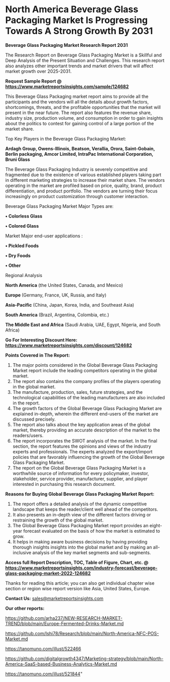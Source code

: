 # North America Beverage Glass Packaging Market Is Progressing Towards A Strong Growth By 2031

<strong>Beverage Glass Packaging Market Research Report 2031</strong>

The Research Report on Beverage Glass Packaging Market is a Skillful and Deep Analysis of the Present Situation and Challenges. This research report also analyzes other important trends and market drivers that will affect market growth over 2025-2031.

<strong>Request Sample Report @ <a href=https://www.marketreportsinsights.com/sample/124682>https://www.marketreportsinsights.com/sample/124682</a></strong>

This Beverage Glass Packaging market report aims to provide all the participants and the vendors will all the details about growth factors, shortcomings, threats, and the profitable opportunities that the market will present in the near future. The report also features the revenue share, industry size, production volume, and consumption in order to gain insights about the politics to contest for gaining control of a large portion of the market share.

Top Key Players in the Beverage Glass Packaging Market:

<strong>Ardagh Group, Owens-Illinois, Beatson, Verallia, Orora, Saint-Gobain, Berlin packaging, Amcor Limited, IntraPac International Corporation, Bruni Glass</strong>

The Beverage Glass Packaging Industry is severely competitive and fragmented due to the existence of various established players taking part in different marketing strategies to increase their market share. The vendors operating in the market are profiled based on price, quality, brand, product differentiation, and product portfolio. The vendors are turning their focus increasingly on product customization through customer interaction.

Beverage Glass Packaging Market Major Types are:

<strong>• Colorless Glass

• Colored Glass</strong>

Market Major end-user applications :

<strong>• Pickled Foods

• Dry Foods

• Other</strong>

Regional Analysis

</u><strong><b>North America</b></strong> (the United States, Canada, and Mexico)

<strong><b>Europe </b></strong>(Germany, France, UK, Russia, and Italy)

<strong><b>Asia-Pacific</b></strong> (China, Japan, Korea, India, and Southeast Asia)

<strong><b>South America</b></strong> (Brazil, Argentina, Colombia, etc.)

<strong><b>The Middle East and Africa</b></strong> (Saudi Arabia, UAE, Egypt, Nigeria, and South Africa)

<strong>Go For Interesting Discount Here: <a href=https://www.marketreportsinsights.com/discount/124682>https://www.marketreportsinsights.com/discount/124682</a></strong>

<strong>Points Covered in The Report:</strong>
<ol>
  <li>The major points considered in the Global Beverage Glass Packaging Market report include the leading competitors operating in the global market.</li>
  <li>The report also contains the company profiles of the players operating in the global market.</li>
  <li>The manufacture, production, sales, future strategies, and the technological capabilities of the leading manufacturers are also included in the report.</li>
  <li>The growth factors of the Global Beverage Glass Packaging Market are explained in-depth, wherein the different end-users of the market are discussed precisely.</li>
  <li>The report also talks about the key application areas of the global market, thereby providing an accurate description of the market to the readers/users.</li>
  <li>The report incorporates the SWOT analysis of the market. In the final section, the report features the opinions and views of the industry experts and professionals. The experts analyzed the export/import policies that are favorably influencing the growth of the Global Beverage Glass Packaging Market.</li>
  <li>The report on the Global Beverage Glass Packaging Market is a worthwhile source of information for every policymaker, investor, stakeholder, service provider, manufacturer, supplier, and player interested in purchasing this research document.</li>
</ol>
<strong>Reasons for Buying Global Beverage Glass Packaging Market Report:</strong>

<ol>
  <li>The report offers a detailed analysis of the dynamic competitive landscape that keeps the reader/client well ahead of the competitors.</li>
  <li>It also presents an in-depth view of the different factors driving or restraining the growth of the global market.</li>
  <li>The Global Beverage Glass Packaging Market report provides an eight-year forecast evaluated on the basis of how the market is estimated to grow.</li>
  <li>It helps in making aware business decisions by having providing thorough insights insights into the global market and by making an all-inclusive analysis of the key market segments and sub-segments.</li>
</ol>
<strong>Access full Report Description, TOC, Table of Figure, Chart, etc. @ <a href=https://www.marketreportsinsights.com/industry-forecast/beverage-glass-packaging-market-2022-124682>https://www.marketreportsinsights.com/industry-forecast/beverage-glass-packaging-market-2022-124682</a></strong>


Thanks for reading this article; you can also get individual chapter wise section or region wise report version like Asia, United States, Europe.

<strong>Contact Us:</strong>
sales@marketreportsinsights.com

<strong>Our other reports:</strong>

<a href=https://github.com/arha237/NEW-RESEARCH-MARKET-TREND/blob/main/Europe-Fermented-Drinks-Market.md>https://github.com/arha237/NEW-RESEARCH-MARKET-TREND/blob/main/Europe-Fermented-Drinks-Market.md</a>

<a href=https://github.com/Ishi78/Research/blob/main/North-America-NFC-POS-Market.md>https://github.com/Ishi78/Research/blob/main/North-America-NFC-POS-Market.md</a>

<a href=https://tanomuno.com/illust/522466>https://tanomuno.com/illust/522466</a>

<a href=https://github.com/digitalgrowth4347/Marketing-strategy/blob/main/North-America-SaaS-based-Business-Analytics-Market.md>https://github.com/digitalgrowth4347/Marketing-strategy/blob/main/North-America-SaaS-based-Business-Analytics-Market.md</a>

<a href=https://tanomuno.com/illust/521844>https://tanomuno.com/illust/521844</a>"
